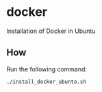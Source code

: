 # docker
Installation of Docker in Ubuntu

## How
Run the following command:
```
./install_docker_ubunto.sh
```




